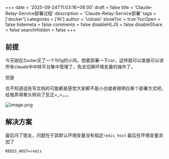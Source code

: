 +++
date = '2025-09-24T11:03:16+08:00'
draft = false
title = 'Claude-Relay-Service部署过程'
description = 'Claude-Relay-Service部署'
tags = ['docker']
categories = ['AI']
author = 'Ushaio'
showToc = true
TocOpen = false
hidemeta = false
comments = false
disableHLJS = false
disableShare = false
searchHidden = false
+++

## 前提

今天刚在Zouter买了一个1h1g的小鸡，想着部署一下csr，这样就可以直接可以讲所有claude中中转平台集中管理了，免去切换环境变量的操作了。

但是

也不知道这些写文档的可能都是感觉大家都不是小白或者很明白某个部署方式吧，给我弄得晕头转向了反正=_=。。。

![image.png](https://img.yunbiu.top/file/20250926/1758850932211_image.png)

## 解决方案
最后问了佬友，问题在于其默认环境变量没有指定`redis_host`
最后在环境变量添加了

````
REDIS_HOST=redis
````
